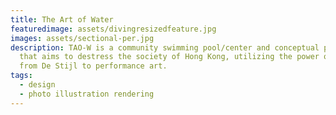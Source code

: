 ```yaml
---
title: The Art of Water
featuredimage: assets/divingresizedfeature.jpg
images: assets/sectional-per.jpg
description: TAO-W is a community swimming pool/center and conceptual project
  that aims to destress the society of Hong Kong, utilizing the power of art -
  from De Stijl to performance art.
tags:
  - design
  - photo illustration rendering
---
```

